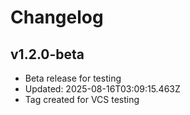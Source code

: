 # Changelog

## v1.2.0-beta
- Beta release for testing
- Updated: 2025-08-16T03:09:15.463Z
- Tag created for VCS testing